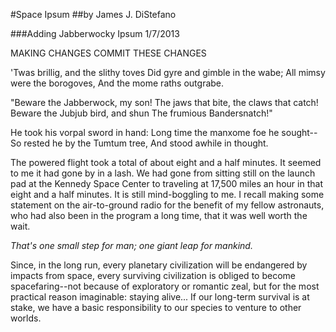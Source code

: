 #Space Ipsum
##by James J. DiStefano

###Adding Jabberwocky Ipsum
1/7/2013

MAKING CHANGES
COMMIT THESE CHANGES


'Twas brillig, and the slithy toves
Did gyre and gimble in the wabe;
All mimsy were the borogoves,
And the mome raths outgrabe.

"Beware the Jabberwock, my son!
The jaws that bite, the claws that catch!
Beware the Jubjub bird, and shun
The frumious Bandersnatch!"

He took his vorpal sword in hand:
Long time the manxome foe he sought--
So rested he by the Tumtum tree,
And stood awhile in thought.

The powered flight took a total of about eight and a half minutes. It seemed to me it had gone by in a lash. We had gone from sitting still on the launch pad at the Kennedy Space Center to traveling at 17,500 miles an hour in that eight and a half minutes. It is still mind-boggling to me. I recall making some statement on the air-to-ground radio for the benefit of my fellow astronauts, who had also been in the program a long time, that it was well worth the wait.

*That's one small step for man; one giant leap for mankind.*

Since, in the long run, every planetary civilization will be endangered by impacts from space, every surviving civilization is obliged to become spacefaring--not because of exploratory or romantic zeal, but for the most practical reason imaginable: staying alive... If our long-term survival is at stake, we have a basic responsibility to our species to venture to other worlds.